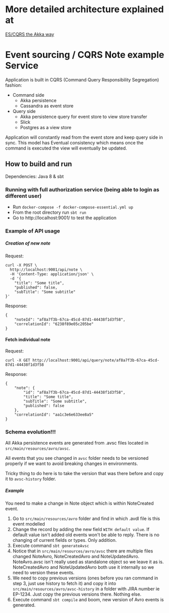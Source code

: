 # More detailed architecture explained at

 
 [ES/CQRS the Akka way](https://medium.com/@reeebuuk/es-cqrs-the-akka-way-abbb3ffb89a1) 

# Event sourcing / CQRS Note example Service

Application is built in CQRS (Command Query Responsibility Segregation) fashion:
- Command side
    - Akka persistence
    - Cassandra as event store
- Query side
    - Akka persistence query for event store to view store transfer
    - Slick
    - Postgres as a view store

Application will constantly read from the event store and keep query side in sync. This model has Eventual consistency which means once the command is executed the view will eventually be updated. 

## How to build and run

Dependencies: Java 8 & sbt

### Running with full authorization service (being able to login as different user)

- Run `docker-compose -f docker-compose-essential.yml up`
- From the root directory run `sbt run`
- Go to http://localhost:9001/ to test the application

### Example of API usage

##### Creation of new note
Request:

    curl -X POST \
      http://localhost:9001/api/note \
      -H 'Content-Type: application/json' \
      -d '{
    	"title": "Some title",
    	"published": false,
    	"subTitle": "Some subtitle"
    }'

Response:

    {
        "noteId": "af8a7f3b-67ca-45cd-87d1-44438f1d3f58",
        "correlationId": "6238f89e05c205be"
    }

#### Fetch individual note
Request:

    curl -X GET http://localhost:9001/api/query/note/af8a7f3b-67ca-45cd-87d1-44438f1d3f58

Response:

    {
        "note": {
            "id": "af8a7f3b-67ca-45cd-87d1-44438f1d3f58",
            "title": "Some title",
            "subTitle": "Some subtitle",
            "published": false
        },
        "correlationId": "aa1c3e6e633ee8a5"
    }


### Schema evolution!!!

All Akka persistence events are generated from .avsc files located in `src/main/resources/avro/avsc`. 

All events that you see changed in `avsc` folder needs to be versioned properly if we want to avoid breaking changes in environments.

Tricky thing to do here is to take the version that was there before and copy it to `avsc-history` folder.

##### Example

You need to make a change in Note object which is within NoteCreated event. 

1. Go to `src/main/resources/avro` folder and find in which .avdl file is this event modelled 
2. Change the record by adding the new field `WITH default value`. If default value isn't added old events won't be able to reply. There is no changing of current fields or types. Only addition.
3. Execute command `sbt generateAvsc`
4. Notice that in `src/main/resources/avro/avsc` there are multiple files changed NoteAvro, NoteCreatedAvro and NoteUpdatedAvro. NoteAvro.avsc isn't really used as standalone object so we leave it as is. NoteCreatedAvro and NoteUpdatedAvro both use it internally so we need to version these events.
5. We need to copy previous versions (ones before you ran command in step 3, just use history to fetch it) and copy it into `src/main/resources/avro/avsc-history` in a folder with JIRA number ie EP-1234. Just copy the previous versions there. Nothing else.
6. Execute command `sbt compile` and boom, new version of Avro events is generated.
